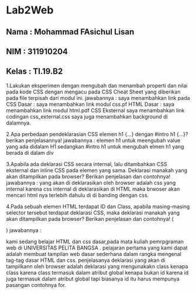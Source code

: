 # Lab2Web
## Nama : Mohammad FAsichul Lisan
## NIM : 311910204
## Kelas : TI.19.B2

1.Lakukan eksperimen dengan mengubah dan menambah properti dan nilai pada kode CSS dengan mengacu pada CSS Cheat Sheet yang diberikan pada file terpisah dari modul ini. jawabannya : saya menambahkan link pada CSS Dasar : saya menambahkan link modul css.pf HTML Dasar : saya menambahkan link modul html.pdf CSS Eksternal saya menambahkan link codingan css_external.css saya juga menambahkan background di dalamnya.

2.Apa perbedaan pendeklarasian CSS elemen h1 {...} dengan #intro h1 {...}? berikan penjelasannya! jawabannya : elemen h1 untuk meengubah value yang ada didalam H1 sedangkan #intro h1 untuk mengubah elmen h1 yang berada di dalam div

3.Apabila ada deklarasi CSS secara internal, lalu ditambahkan CSS eksternal dan inline CSS pada elemen yang sama. Deklarasi manakah yang akan ditampilkan pada browser? Berikan penjelasan dan contohnya! jawabannya : yang akan di deklarasikan oleh browser adalah css yang internal karena css internal di deklarasikan di HTML maka brwoser akan mencari html nya terlebih dahulu di di banding dengan css.

4.Pada sebuah elemen HTML terdapat ID dan Class, apabila masing-masing selector tersebut terdapat deklarasi CSS, maka deklarasi manakah yang akan ditampilkan pada browser? Berikan penjelasan dan contohnya! ( <p id="paragraf-1" class="text-paragraf"> ) jawabannya :

<title> jawaban pakttekum </title> kami sedang belajar HTML dan css dasar,pada mata kuliah pemrpgraman web di UNIVERSITAS PELITA BANGSA . pelajaran pertama yang kami dapat adalah membuat tampilan web dasar sederhana dalam rangka mengenal tag-tag dasar HTML dan css. penjelasanya deklarasi yang akan di tampilkann oleh browser adalah deklarasi yang mengunakakn class kenapa class karena class termasuk dalam atribut global kenapa bukan id karena id juga termasuk dalam atribut global tapi biasanya id itu harus mempunya pasangan contohnya for.
